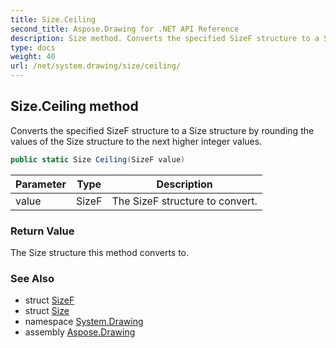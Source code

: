 ```yaml
---
title: Size.Ceiling
second_title: Aspose.Drawing for .NET API Reference
description: Size method. Converts the specified SizeF structure to a Size structure by rounding the values of the Size structure to the next higher integer values
type: docs
weight: 40
url: /net/system.drawing/size/ceiling/
---
```

## Size.Ceiling method

Converts the specified SizeF structure to a Size structure by rounding the values of the Size structure to the next higher integer values.

```csharp
public static Size Ceiling(SizeF value)
```

| Parameter | Type | Description |
| --- | --- | --- |
| value | SizeF | The SizeF structure to convert. |

### Return Value

The Size structure this method converts to.

### See Also

* struct [SizeF](../../sizef/)
* struct [Size](../)
* namespace [System.Drawing](../../size/)
* assembly [Aspose.Drawing](../../../)


